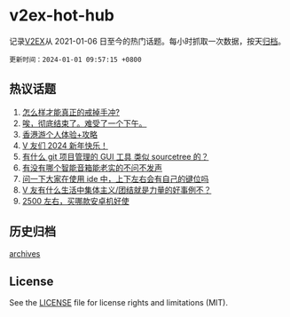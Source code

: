 # v2ex-hot-hub

 记录[V2EX](https://www.v2ex.com/)从 2021-01-06 日至今的热门话题。每小时抓取一次数据，按天[归档](archives)。

`更新时间：2024-01-01 09:57:15 +0800`

## 热议话题

1. [怎么样才能真正的戒掉手冲?](https://www.v2ex.com/t/1004819)
1. [唉，彻底结束了。难受了一个下午。](https://www.v2ex.com/t/1004809)
1. [香港游个人体验+攻略](https://www.v2ex.com/t/1004788)
1. [V 友们 2024 新年快乐！](https://www.v2ex.com/t/1004877)
1. [有什么 git 项目管理的 GUI 工具 类似 sourcetree 的？](https://www.v2ex.com/t/1004799)
1. [有没有哪个智能音箱能老实的不问不发声](https://www.v2ex.com/t/1004772)
1. [问一下大家在使用 ide 中，上下左右会有自己的键位吗](https://www.v2ex.com/t/1004757)
1. [V 友有什么生活中集体主义/团结就是力量的好事例不？](https://www.v2ex.com/t/1004890)
1. [2500 左右，买哪款安卓机好使](https://www.v2ex.com/t/1004768)

## 历史归档

[archives](archives)

## License

See the [LICENSE](LICENSE) file for license rights and limitations (MIT).
